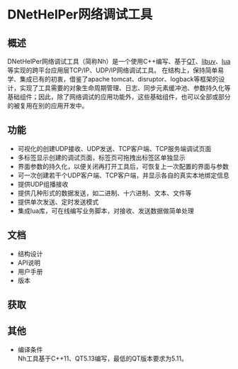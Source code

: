 # DNetHelPer网络调试工具

## 概述 
DNetHelPer网络调试工具（简称Nh）是一个使用C++编写、基于[QT](https://www.qt.io/)、[libuv](http://libuv.org/)、[lua](http://www.lua.org/)等实现的跨平台应用层TCP/IP、UDP/IP网络调试工具。
在结构上，保持简单易学、集成已有的初衷，借鉴了apache tomcat、disruptor、logback等框架的设计，实现了工具需要的对象生命周期管理、日志、同步元素缓冲池、参数持久化等基础组件；因此，除了网络调试的应用功能外，这些基础组件，也可以全部或部分的被复用在别的应用开发中。

## 功能 
* 可视化的创建UDP接收、UDP发送、TCP客户端、TCP服务端调试页面
* 多标签显示创建的调试页面，标签页可拖拽出标签区单独显示
* 界面参数的持久化，以便关闭再打开工具后，可恢复上一次配置的界面与参数
* 可一次创建若干个UDP客户端、TCP客户端，并显示各自的真实本地绑定信息
* 提供UDP组播接收
* 提供几种形式的数据发送，如二进制、十六进制、文本、文件等
* 提供单次发送、定时发送模式
* 集成lua库，可在线编写业务脚本，对接收、发送数据做简单处理

## 文档 
* 结构设计
* API说明
* 用户手册
* 版本

## 获取 


## 其他 
* 编译条件  
    Nh工具基于C++11、QT5.13编写，最低的QT版本要求为5.11。
    

    
